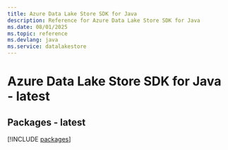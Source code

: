 ```yaml
---
title: Azure Data Lake Store SDK for Java
description: Reference for Azure Data Lake Store SDK for Java
ms.date: 08/01/2025
ms.topic: reference
ms.devlang: java
ms.service: datalakestore
---
```

# Azure Data Lake Store SDK for Java - latest
## Packages - latest
[!INCLUDE [packages](data-lake-store-index.md)]